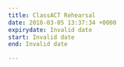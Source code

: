 ```yaml
---
title: ClassACT Rehearsal
date: 2018-03-05 13:37:34 +0000
expirydate: Invalid date
start: Invalid date
end: Invalid date

---
```

